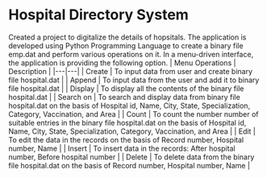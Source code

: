 # Hospital Directory System
Created a project to digitalize the details of hopsitals.  The application is developed using Python Programming Language to create a binary file emp.dat and perform various operations on it. In a menu-driven interface, the application is providing the following option.
|  Menu Operations | Description  |
|---|---|
|  Create |  To input data from user and create binary file hospital.dat |
|  Append |  To input data from the user and add it to binary file hospital.dat |
|  Display | To display all the contents of the binary file hospital.dat |
|  Search on | To search and display data from binary file hospital.dat on the basis of Hospital id, Name, City, State, Specialization, Category, Vaccination, and Area  |
|  Count | To count the number number of suitable entries in the binary file hospital.dat on the basis of Hospital id, Name, City, State, Specialization, Category, Vaccination, and Area  |
|  Edit | To edit the data in the records on the basis of Record number, Hospital number, Name |
|  Insert | To insert data in the records: After hospital number, Before hospital number |
|  Delete | To delete data from the binary file hospital.dat on the basis of Record number, Hospital number, Name |
